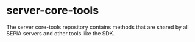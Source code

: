 # server-core-tools
The server core-tools repository contains methods that are shared by all SEPIA servers and other tools like the SDK.
